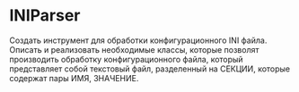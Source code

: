 # INIParser
Создать инструмент для обработки конфигурационного INI файла.
Описать и реализовать необходимые классы, которые позволят производить обработку конфигурационного
файла, который представляет собой текстовый файл, разделенный на СЕКЦИИ, которые содержат пары ИМЯ,
ЗНАЧЕНИЕ.
